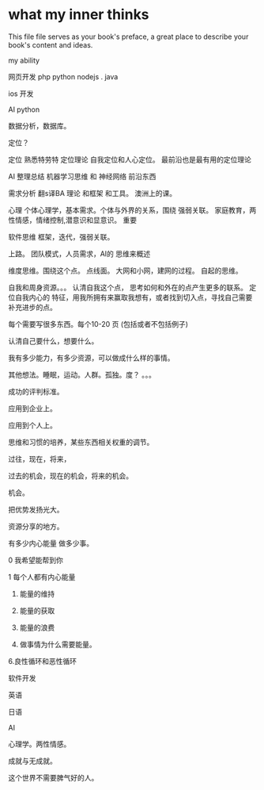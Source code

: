 # what my inner thinks

This file file serves as your book's preface, a great place to describe your book's content and ideas.

my ability

网页开发  php python nodejs . java

ios 开发

AI python

数据分析，数据库。

定位？

定位         熟悉特劳特 定位理论   自我定位和人心定位。  最前沿也是最有用的定位理论

AI             整理总结 机器学习思维 和 神经网络                前沿东西

需求分析  翻s译BA     理论 和框架 和工具。                        澳洲上的课。

心理         个体心理学，基本需求。个体与外界的关系，围绕 强弱关联。  家庭教育，两性情感，情绪控制,潜意识和显意识。 重要

软件思维  框架，迭代，强弱关联。

上路。  团队模式，人员需求，AI的 思维来概述

维度思维。围绕这个点。  点线面。  大网和小网，建网的过程。              自起的思维。

自我和周身资源。。。   认清自我这个点， 思考如何和外在的点产生更多的联系。     定位自我内心的 特征，用我所拥有来赢取我想有，或者找到切入点，寻找自己需要补充进步的点。

每个需要写很多东西。每个10-20 页 \(包括或者不包括例子\)

认清自己要什么，想要什么。

我有多少能力，有多少资源，可以做成什么样的事情。

其他想法。睡眠，运动。人群。孤独。度？ 。。。

成功的评判标准。

应用到企业上。

应用到个人上。

思维和习惯的培养，某些东西相关权重的调节。

过往，现在，将来，

过去的机会，现在的机会，将来的机会。

机会。

把优势发扬光大。

资源分享的地方。

有多少内心能量 做多少事。

0 我希望能帮到你

1 每个人都有内心能量

1. 能量的维持

2. 能量的获取

3. 能量的浪费

4. 做事情为什么需要能量。

6.良性循环和恶性循环

软件开发

英语

日语

AI

心理学。两性情感。

成就与无成就。

这个世界不需要脾气好的人。

